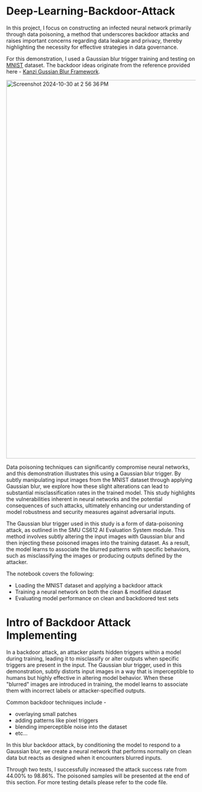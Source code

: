 # Deep-Learning-Backdoor-Attack

In this project, I focus on constructing an infected neural network primarily through data poisoning, a method that underscores backdoor attacks and raises important concerns regarding data leakage and privacy, thereby highlighting the necessity for effective strategies in data governance.

For this demonstration, I used a Gaussian blur trigger training and testing on [MNIST](https://www.kaggle.com/datasets/hojjatk/mnist-dataset) dataset. The backdoor ideas originate from the reference provided here - [Kanzi Gussian Blur Framework](https://docs.kanzi.com/3.9.1/en/tutorials/blur/blur.html).

<img width="1004" alt="Screenshot 2024-10-30 at 2 56 36 PM" src="https://github.com/user-attachments/assets/a5c2a912-8bb6-4118-bb29-2c1800e1248a">

Data poisoning techniques can significantly compromise neural networks, and this demonstration illustrates this using a Gaussian blur trigger. By subtly manipulating input images from the MNIST dataset through applying Gaussian blur, we explore how these slight alterations can lead to substantial misclassification rates in the trained model. This study highlights the vulnerabilities inherent in neural networks and the potential consequences of such attacks, ultimately enhancing our understanding of model robustness and security measures against adversarial inputs.

The Gaussian blur trigger used in this study is a form of data-poisoning attack, as outlined in the SMU CS612 AI Evaluation System module. This method involves subtly altering the input images with Gaussian blur and then injecting these poisoned images into the training dataset. As a result, the model learns to associate the blurred patterns with specific behaviors, such as misclassifying the images or producing outputs defined by the attacker.

The notebook covers the following:
- Loading the MNIST dataset and applying a backdoor attack
- Training a neural network on both the clean & modified dataset
- Evaluating model performance on clean and backdoored test sets

# Intro of Backdoor Attack Implementing
In a backdoor attack, an attacker plants hidden triggers within a model during training, leading it to misclassify or alter outputs when specific triggers are present in the input. The Gaussian blur trigger, used in this demonstration, subtly distorts input images in a way that is imperceptible to humans but highly effective in altering model behavior. When these "blurred" images are introduced in training, the model learns to associate them with incorrect labels or attacker-specified outputs. 

Common backdoor techniques include - 
- overlaying small patches
- adding patterns like pixel triggers
- blending imperceptible noise into the dataset
- etc...

In this blur backdoor attack, by conditioning the model to respond to a Gaussian blur, we create a neural network that performs normally on clean data but reacts as designed when it encounters blurred inputs.

Through two tests, I successfully increased the attack success rate from 44.00% to 98.86%. The poisoned samples will be presented at the end of this section. For more testing details please refer to the code file. 
